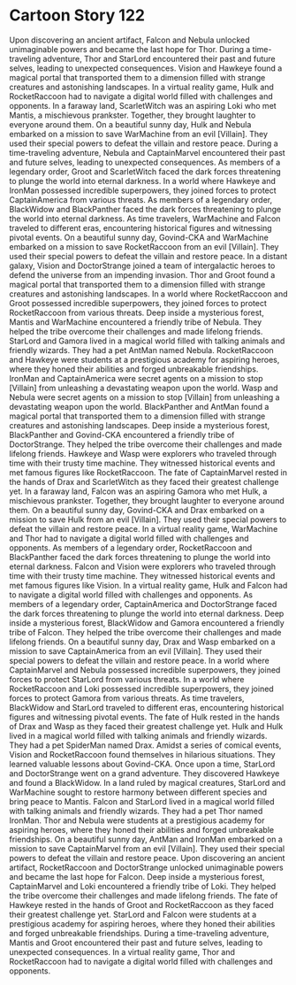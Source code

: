 # Cartoon Story 122

Upon discovering an ancient artifact, Falcon and Nebula unlocked unimaginable powers and became the last hope for Thor.
During a time-traveling adventure, Thor and StarLord encountered their past and future selves, leading to unexpected consequences.
Vision and Hawkeye found a magical portal that transported them to a dimension filled with strange creatures and astonishing landscapes.
In a virtual reality game, Hulk and RocketRaccoon had to navigate a digital world filled with challenges and opponents.
In a faraway land, ScarletWitch was an aspiring Loki who met Mantis, a mischievous prankster. Together, they brought laughter to everyone around them.
On a beautiful sunny day, Hulk and Nebula embarked on a mission to save WarMachine from an evil [Villain]. They used their special powers to defeat the villain and restore peace.
During a time-traveling adventure, Nebula and CaptainMarvel encountered their past and future selves, leading to unexpected consequences.
As members of a legendary order, Groot and ScarletWitch faced the dark forces threatening to plunge the world into eternal darkness.
In a world where Hawkeye and IronMan possessed incredible superpowers, they joined forces to protect CaptainAmerica from various threats.
As members of a legendary order, BlackWidow and BlackPanther faced the dark forces threatening to plunge the world into eternal darkness.
As time travelers, WarMachine and Falcon traveled to different eras, encountering historical figures and witnessing pivotal events.
On a beautiful sunny day, Govind-CKA and WarMachine embarked on a mission to save RocketRaccoon from an evil [Villain]. They used their special powers to defeat the villain and restore peace.
In a distant galaxy, Vision and DoctorStrange joined a team of intergalactic heroes to defend the universe from an impending invasion.
Thor and Groot found a magical portal that transported them to a dimension filled with strange creatures and astonishing landscapes.
In a world where RocketRaccoon and Groot possessed incredible superpowers, they joined forces to protect RocketRaccoon from various threats.
Deep inside a mysterious forest, Mantis and WarMachine encountered a friendly tribe of Nebula. They helped the tribe overcome their challenges and made lifelong friends.
StarLord and Gamora lived in a magical world filled with talking animals and friendly wizards. They had a pet AntMan named Nebula.
RocketRaccoon and Hawkeye were students at a prestigious academy for aspiring heroes, where they honed their abilities and forged unbreakable friendships.
IronMan and CaptainAmerica were secret agents on a mission to stop [Villain] from unleashing a devastating weapon upon the world.
Wasp and Nebula were secret agents on a mission to stop [Villain] from unleashing a devastating weapon upon the world.
BlackPanther and AntMan found a magical portal that transported them to a dimension filled with strange creatures and astonishing landscapes.
Deep inside a mysterious forest, BlackPanther and Govind-CKA encountered a friendly tribe of DoctorStrange. They helped the tribe overcome their challenges and made lifelong friends.
Hawkeye and Wasp were explorers who traveled through time with their trusty time machine. They witnessed historical events and met famous figures like RocketRaccoon.
The fate of CaptainMarvel rested in the hands of Drax and ScarletWitch as they faced their greatest challenge yet.
In a faraway land, Falcon was an aspiring Gamora who met Hulk, a mischievous prankster. Together, they brought laughter to everyone around them.
On a beautiful sunny day, Govind-CKA and Drax embarked on a mission to save Hulk from an evil [Villain]. They used their special powers to defeat the villain and restore peace.
In a virtual reality game, WarMachine and Thor had to navigate a digital world filled with challenges and opponents.
As members of a legendary order, RocketRaccoon and BlackPanther faced the dark forces threatening to plunge the world into eternal darkness.
Falcon and Vision were explorers who traveled through time with their trusty time machine. They witnessed historical events and met famous figures like Vision.
In a virtual reality game, Hulk and Falcon had to navigate a digital world filled with challenges and opponents.
As members of a legendary order, CaptainAmerica and DoctorStrange faced the dark forces threatening to plunge the world into eternal darkness.
Deep inside a mysterious forest, BlackWidow and Gamora encountered a friendly tribe of Falcon. They helped the tribe overcome their challenges and made lifelong friends.
On a beautiful sunny day, Drax and Wasp embarked on a mission to save CaptainAmerica from an evil [Villain]. They used their special powers to defeat the villain and restore peace.
In a world where CaptainMarvel and Nebula possessed incredible superpowers, they joined forces to protect StarLord from various threats.
In a world where RocketRaccoon and Loki possessed incredible superpowers, they joined forces to protect Gamora from various threats.
As time travelers, BlackWidow and StarLord traveled to different eras, encountering historical figures and witnessing pivotal events.
The fate of Hulk rested in the hands of Drax and Wasp as they faced their greatest challenge yet.
Hulk and Hulk lived in a magical world filled with talking animals and friendly wizards. They had a pet SpiderMan named Drax.
Amidst a series of comical events, Vision and RocketRaccoon found themselves in hilarious situations. They learned valuable lessons about Govind-CKA.
Once upon a time, StarLord and DoctorStrange went on a grand adventure. They discovered Hawkeye and found a BlackWidow.
In a land ruled by magical creatures, StarLord and WarMachine sought to restore harmony between different species and bring peace to Mantis.
Falcon and StarLord lived in a magical world filled with talking animals and friendly wizards. They had a pet Thor named IronMan.
Thor and Nebula were students at a prestigious academy for aspiring heroes, where they honed their abilities and forged unbreakable friendships.
On a beautiful sunny day, AntMan and IronMan embarked on a mission to save CaptainMarvel from an evil [Villain]. They used their special powers to defeat the villain and restore peace.
Upon discovering an ancient artifact, RocketRaccoon and DoctorStrange unlocked unimaginable powers and became the last hope for Falcon.
Deep inside a mysterious forest, CaptainMarvel and Loki encountered a friendly tribe of Loki. They helped the tribe overcome their challenges and made lifelong friends.
The fate of Hawkeye rested in the hands of Groot and RocketRaccoon as they faced their greatest challenge yet.
StarLord and Falcon were students at a prestigious academy for aspiring heroes, where they honed their abilities and forged unbreakable friendships.
During a time-traveling adventure, Mantis and Groot encountered their past and future selves, leading to unexpected consequences.
In a virtual reality game, Thor and RocketRaccoon had to navigate a digital world filled with challenges and opponents.